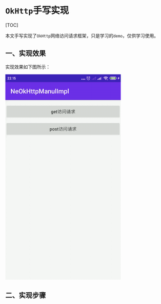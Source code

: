 # `OkHttp`手写实现

[TOC]

本文手写实现了`OkHttp`网络访问请求框架，只是学习的`demo`，仅供学习使用。

## 一、实现效果

实现效果如下图所示：

![image](https://github.com/tianyalu/NeOkHttpManualImpl/raw/master/show/show.gif)

## 二、实现步骤

